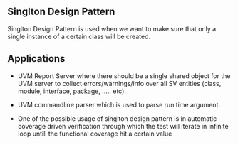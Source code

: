 Singlton Design Pattern
----------------------------------
Singlton Design Pattern is used when we want to make sure that only a single instance of a certain class will be created.

Applications
---------------------------------
- UVM Report Server where there should be a single shared object for the UVM server to collect errors/warnings/info over all
  SV entities (class, module, interface, package, ..... etc).

- UVM commandline parser which is used to parse run time argument.

- One of the possible usage of singlton design pattern is in automatic coverage driven verification through which the test
  will iterate in infinite loop untill the functional coverage hit a certain value
